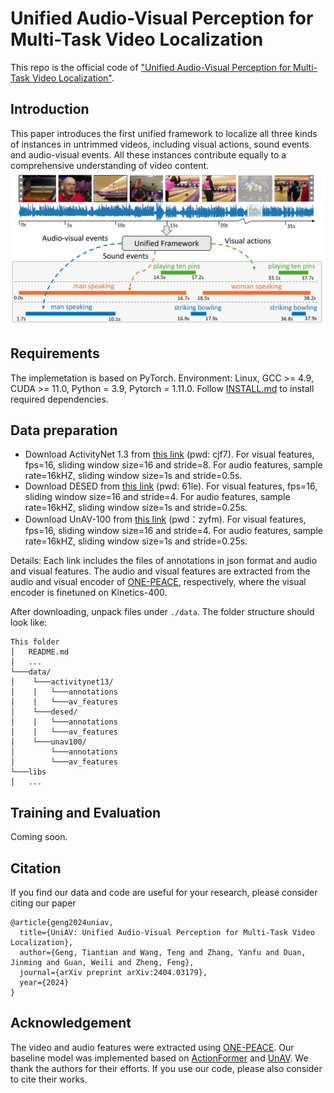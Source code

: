 # Unified Audio-Visual Perception for Multi-Task Video Localization
This repo is the official code of ["Unified Audio-Visual Perception for Multi-Task Video Localization"](https://arxiv.org/pdf/2404.03179.pdf).  

<!-- ## Updates
-  -->
## Introduction
This paper introduces the first unified framework to localize all three kinds of instances in untrimmed videos, including visual actions, sound events and audio-visual events. All these instances contribute equally to a comprehensive understanding of video content.
![](https://github.com/ttgeng233/UniAV/blob/main/fig1.jpg)
<!-- ![](.\overview_final_new.jpg) -->

## Requirements
The implemetation is based on PyTorch. Environment: Linux, GCC >= 4.9, CUDA >= 11.0, Python = 3.9, Pytorch = 1.11.0.  Follow [INSTALL.md](INSTALL.md) to install required dependencies.

## Data preparation
<!-- #### Download features and annotations -->
- Download ActivityNet 1.3 from [this link](https://pan.baidu.com/s/1LiRHffpyjkWYs7NR40DMjA?pwd=cjf7) (pwd: cjf7). For visual features, fps=16, sliding window size=16 and stride=8. For audio features, sample rate=16kHZ, sliding window size=1s and stride=0.5s.
- Download DESED from [this link](https://pan.baidu.com/s/1MubF5XbFMfbbumPSb-ehCA?pwd=61le) (pwd: 61le). For visual features, fps=16, sliding window size=16 and stride=4. For audio features, sample rate=16kHZ, sliding window size=1s and stride=0.25s.  
- Download UnAV-100 from [this link](https://pan.baidu.com/s/1uBRdq6mXTfnRODMbZ0-QnA?pwd=zyfm) (pwd：zyfm). For visual features, fps=16, sliding window size=16 and stride=4. For audio features, sample rate=16kHZ, sliding window size=1s and stride=0.25s.  

Details: Each link includes the files of annotations in json format and audio and visual features. The audio and visual features are extracted from the audio and visual encoder of [ONE-PEACE](https://github.com/OFA-Sys/ONE-PEACE), respectively, where the visual encoder is finetuned on Kinetics-400.
<!-- #### Unpack features and annotations -->
After downloading, unpack files under `./data`. The folder structure should look like:
```
This folder
│   README.md
│   ...  
└───data/
│    └───activitynet13/
│    |	 └───annotations
│    |	 └───av_features  
│    └───desed/
│    |	 └───annotations
│    |	 └───av_features 
│    └───unav100/
│    	 └───annotations
│    	 └───av_features  
└───libs
│   ...
```
## Training and Evaluation
Coming soon.

<!-- ## Evaluation
Coming soon. -->


## Citation
If you find our data and code are useful for your research, please consider citing our paper
```
@article{geng2024uniav,
  title={UniAV: Unified Audio-Visual Perception for Multi-Task Video Localization},
  author={Geng, Tiantian and Wang, Teng and Zhang, Yanfu and Duan, Jinming and Guan, Weili and Zheng, Feng},
  journal={arXiv preprint arXiv:2404.03179},
  year={2024}
}
```

## Acknowledgement
The video and audio features were extracted using [ONE-PEACE](https://github.com/OFA-Sys/ONE-PEACE). Our baseline model was implemented based on [ActionFormer](https://github.com/happyharrycn/actionformer_release) and [UnAV](https://github.com/ttgeng233/UnAV). We thank the authors for their efforts. If you use our code, please also consider to cite their works.